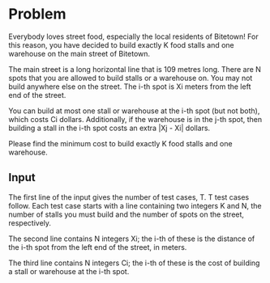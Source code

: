 # Problem

Everybody loves street food, especially the local residents of Bitetown! For this reason, you have decided to build exactly K food stalls and one warehouse on the main street of Bitetown.

The main street is a long horizontal line that is 109 metres long. There are N spots that you are allowed to build stalls or a warehouse on. You may not build anywhere else on the street. The i-th spot is Xi meters from the left end of the street.

You can build at most one stall or warehouse at the i-th spot (but not both), which costs Ci dollars. Additionally, if the warehouse is in the j-th spot, then building a stall in the i-th spot costs an extra |Xj - Xi| dollars.

Please find the minimum cost to build exactly K food stalls and one warehouse.

## Input

The first line of the input gives the number of test cases, T. T test cases follow. Each test case starts with a line containing two integers K and N, the number of stalls you must build and the number of spots on the street, respectively.

The second line contains N integers Xi; the i-th of these is the distance of the i-th spot from the left end of the street, in meters.

The third line contains N integers Ci; the i-th of these is the cost of building a stall or warehouse at the i-th spot.
